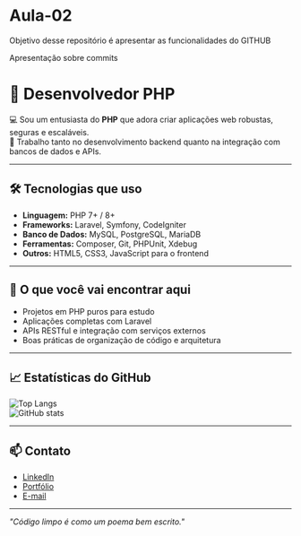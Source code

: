 # Aula-02
Objetivo desse repositório é apresentar as funcionalidades do GITHUB

Apresentação sobre commits


# 🐘 Desenvolvedor PHP

💻 Sou um entusiasta do **PHP** que adora criar aplicações web robustas, seguras e escaláveis.  
🚀 Trabalho tanto no desenvolvimento backend quanto na integração com bancos de dados e APIs.  

---

## 🛠️ Tecnologias que uso
- **Linguagem:** PHP 7+ / 8+
- **Frameworks:** Laravel, Symfony, CodeIgniter
- **Banco de Dados:** MySQL, PostgreSQL, MariaDB
- **Ferramentas:** Composer, Git, PHPUnit, Xdebug
- **Outros:** HTML5, CSS3, JavaScript para o frontend

---

## 📌 O que você vai encontrar aqui
- Projetos em PHP puros para estudo
- Aplicações completas com Laravel
- APIs RESTful e integração com serviços externos
- Boas práticas de organização de código e arquitetura

---

## 📈 Estatísticas do GitHub
![Top Langs](https://github-readme-stats.vercel.app/api/top-langs/?username=SeuUsuario&layout=compact&theme=dracula)  
![GitHub stats](https://github-readme-stats.vercel.app/api?username=SeuUsuario&show_icons=true&theme=dracula)

---

## 📫 Contato
- [LinkedIn](https://www.linkedin.com/in/seuusuario)
- [Portfólio](https://seusite.com)
- [E-mail](mailto:seuemail@exemplo.com)

---

*"Código limpo é como um poema bem escrito."*
